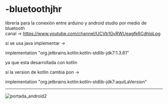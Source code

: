 # -bluetoothjhr
librería para la conexión entre arduino y android studio por medio de bluetooth  
canal ->
https://www.youtube.com/channel/UCVb1GvRWUeagfk6CdhlqLpg

si se usa java implementar ->  

implementation "org.jetbrains.kotlin:kotlin-stdlib-jdk7:1.3.61"

ya que esta desarrollada con kotlin

si la version de kotlin cambia pon ->

implementation "org.jetbrains.kotlin:kotlin-stdlib-jdk7:aquiLaVersion"

****
![portada_android2](https://user-images.githubusercontent.com/66834393/84512982-6222c200-ac8e-11ea-8057-8e73afdae7b7.png)

